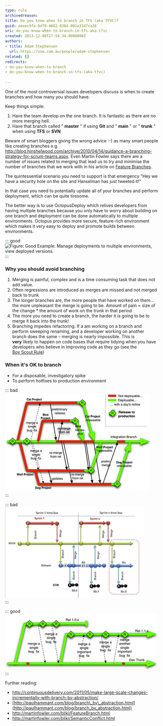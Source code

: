 ```yaml
---
type: rule
archivedreason: 
title: Do you know when to branch in TFS (aka TFVC)?
guid: aeeec9fa-6d78-4682-838d-091a3347ca28
uri: do-you-know-when-to-branch-in-tfs-aka-tfvc
created: 2013-12-06T17:54:34.0000000Z
authors:
- title: Adam Stephensen
  url: https://ssw.com.au/people/adam-stephensen
related: []
redirects:
- do-you-know-when-to-branch
- do-you-know-when-to-branch-in-tfs-(aka-tfvc)

---
```


One of the most controversial issues developers discuss is when to create branches and how many you should have.

Keep things simple:

1. Have the team develop on the one branch. It is fantastic as there are no more merging hell.
2. Have that branch called " **master** " if using  **Git** and " **main** " or " **trunk** " when using  **TFS** or  **SVN**


Beware of smart bloggers giving the wrong advice :-) as many smart people like creating branches e.g. http://blog.hinshelwood.com/archive/2010/04/14/guidance-a-branching-strategy-for-scrum-teams.aspx. Even Martin Fowler says there are a number of issues related to merging that lead us to try and minimise the number of branches that we work with in his article on [Feature Branches](http://martinfowler.com/bliki/FeatureBranch.html).

The quintessential scenario you need to support is that emergency "Hey we have a security hole on the site and Hanselman has just tweeted it!"

In that case you need to potentially update all of your branches and perform deployment, which can be quite tiresome.

The better way is to use OctopusDeploy which relives developers from having multiple branches because you only have to worry about building on one branch and deployment can be done automatically to multiple environments. Octopus provides more secure, feature-rich environment which makes it very easy to deploy and promote builds between environments.

::: good  
![Figure: Good Example: Manage deployments to multiple environments, view deployed versions.](2014-10-11\_18-54-00.png)  
:::

<!--endintro-->

### Why you should avoid branching

1. Merging is painful, complex and is a time consuming task that does not add value.
2. Often regressions are introduced as merges are missed and not merged back to trunk
3. The longer branches are, the more people that have worked on them... the more unpleasant the merge is going to be.
 Amount of pain = size of the change \* the amount of work on the trunk in that period
4. The more you need to create a branch, the harder it is going to be to merge it back into the trunk!
5. Branching impedes refactoring.
 If a am working on a branch and perform sweeping renaming, and a developer working on another branch does the same – merging is nearly impossible.
 This is <br>       **very** likely to happen on code bases that require tidying when you have developers who believe in improving code as they go (see the <br>      [Boy Scout Rule](http://www.ssw.com.au/ssw/standards/Rules/RulestoBetterCode.aspx#BoyscoutRule))


### When it's OK to branch

* For a disposable, investigatory spike
* To perform hotfixes to production environment


::: bad  
![Figure: Bad Example – Creating a branch per feature leads to lots of merging (Image fromhttp://paulhammant.com/blog/branch\_by\_abstraction.html    )](branch-bad.jpg)  
:::

::: bad  
![Figure: Bad Example – Creating a branch per sprint has everyone working on the same code but requires at least one merge every sprint](branch-bad-2.jpg)  
:::

::: good  
![Figure: Good Example: Release Branching - always develop on the trunk, but create a new branch each time you release. This means that all developers are continually integrating all their code, branching is rare, but you always have access to your released version in case bug fixes or small mods are required.(Image from http://paulhammant.com/blog/branch\_by\_abstraction.html    )](branch-good.jpg)  
:::

Further reading:

* http://continuousdelivery.com/2011/05/make-large-scale-changes-incrementally-with-branch-by-abstraction/    
* [http://paulhammant.com/blog/branch\_by\_abstraction.html](http://paulhammant.com/blog/branch_by_abstraction.html)    
* http://martinfowler.com/bliki/FeatureBranch.html    
* http://martinfowler.com/bliki/SemanticConflict.html
